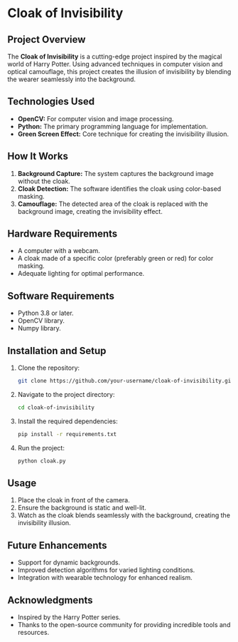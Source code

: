 # Cloak of Invisibility

## Project Overview
The **Cloak of Invisibility** is a cutting-edge project inspired by the magical world of Harry Potter. Using advanced techniques in computer vision and optical camouflage, this project creates the illusion of invisibility by blending the wearer seamlessly into the background. 


## Technologies Used
- **OpenCV:** For computer vision and image processing.
- **Python:** The primary programming language for implementation.
- **Green Screen Effect:** Core technique for creating the invisibility illusion.

## How It Works
1. **Background Capture:** The system captures the background image without the cloak.
2. **Cloak Detection:** The software identifies the cloak using color-based masking.
3. **Camouflage:** The detected area of the cloak is replaced with the background image, creating the invisibility effect.

## Hardware Requirements
- A computer with a webcam.
- A cloak made of a specific color (preferably green or red) for color masking.
- Adequate lighting for optimal performance.

## Software Requirements
- Python 3.8 or later.
- OpenCV library.
- Numpy library.

## Installation and Setup
1. Clone the repository:
   ```bash
   git clone https://github.com/your-username/cloak-of-invisibility.git
   ```
2. Navigate to the project directory:
   ```bash
   cd cloak-of-invisibility
   ```
3. Install the required dependencies:
   ```bash
   pip install -r requirements.txt
   ```
4. Run the project:
   ```bash
   python cloak.py
   ```

## Usage
1. Place the cloak in front of the camera.
2. Ensure the background is static and well-lit.
3. Watch as the cloak blends seamlessly with the background, creating the invisibility illusion.

## Future Enhancements
- Support for dynamic backgrounds.
- Improved detection algorithms for varied lighting conditions.
- Integration with wearable technology for enhanced realism.

## Acknowledgments
- Inspired by the Harry Potter series.
- Thanks to the open-source community for providing incredible tools and resources.


